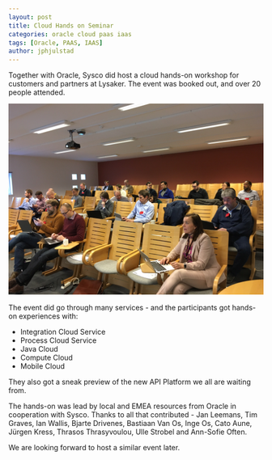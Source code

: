```yaml
---
layout: post
title: Cloud Hands on Seminar
categories: oracle cloud paas iaas
tags: [Oracle, PAAS, IAAS]
author: jphjulstad
---
```


Together with Oracle, Sysco did host a cloud hands-on workshop for customers and partners at Lysaker. The event was booked out, and over 20 people attended.

![](/images/2017-03-12-CloudsHandsOn/sysco_cloud_ho_1.JPG)

The event did go through many services - and the participants got hands-on experiences with:

* Integration Cloud Service
* Process Cloud Service
* Java Cloud
* Compute Cloud
* Mobile Cloud

They also got a sneak preview of the new API Platform we all are waiting from.

The hands-on was lead by local and EMEA resources from Oracle in cooperation with Sysco. Thanks to all that contributed - Jan Leemans, Tim Graves, Ian Wallis, Bjarte Drivenes, Bastiaan Van Os, Inge Os, Cato Aune, Jürgen Kress, Thrasos Thrasyvoulou, Ulle Strobel and Ann-Sofie Often.

We are looking forward to host a similar event later.
